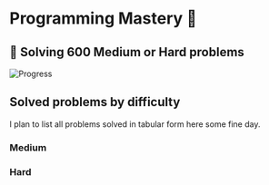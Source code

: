 # Programming Mastery :punch:

## :goal_net:  Solving 600 Medium or Hard problems 

![Progress](https://progress-bar.dev/29/?scale=600&title=InterviewGod&width=500&color=babaca&suffix=+problems+solved)

## Solved problems by difficulty
I plan to list all problems solved in tabular form here some fine day.

### Medium

### Hard

